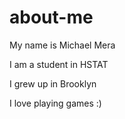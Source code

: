 # about-me
My name is Michael Mera

I am a student in HSTAT

I grew up in Brooklyn 

I love playing games :)


